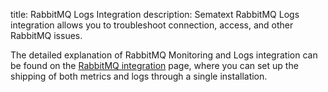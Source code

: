 title: RabbitMQ Logs Integration
description: Sematext RabbitMQ Logs integration allows you to troubleshoot connection, access, and other RabbitMQ issues.

The detailed explanation of RabbitMQ Monitoring and Logs integration can be found on the [RabbitMQ integration](https://sematext.com/docs/integration/rabbitmq-integration/) page, where you can set up the shipping of both metrics and logs through a single installation.
